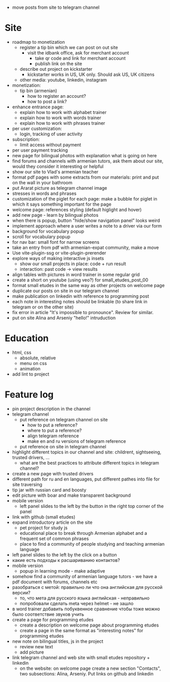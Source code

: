 
* move posts from site to telegram channel


# Site
* roadmap to monetization
  * register a tip bin which we can post on out site
    * visit the idbank office, ask for merchant account
      * take qr code and link for merchant account
      * publish link on the site
  * describe out project on kickstarter
    * kickstarter works in US, UK only. Should ask US, UK citizens
  * other media: youtube, linkedin, instagram
* monetization:
  * tip bin (armenian)
    * how to register an account?
    * how to post a link?
* enhance entrance page:
  * explain how to work with alphabet trainer
  * explain how to work with words trainer
  * explain how to work with phrases trainer
* per user customization:
  * login, tracking of user activity
* subscription:
  * limit access without payment
* per user payment tracking
* new page for bilingual photos with explanation what is going on here
* find forums and channels with armenian tutors, ask them about our site, would they consider it interesting or helpful
* show our site to Vlad's armenian teacher
* format pdf pages with some extracts from our materials: print and put on the wall in your bathroom
* put Ararat picture as telegram channel image
* stresses in words and phrases
* customization of the piglet for each page: make a bubble for piglet in which it says something important for the page
* welcome page: references styling (default higlight and hover)
* add new page - learn by bilingual photos
* when there is popup, button "hide/show navigation panel" looks weird
* implement approach where a user writes a note to a driver via our form
* background for vocabulary popup
* scroll for vocabulary popup
* for nav bar: small font for narrow screens
* take an entry from pdf with armenian-expat community, make a move
* Use vite-plugin-ssg or vite-plugin-prerender
* explore ways of making interactive js insets 
  * show our small projects in place: code + run result
  * interaction: past code -> view results
* align tables with pictures in word trainer in some regular grid
* create a short on youtube (using veo?) for small_etudes_post_00
* format small etudes in the same way as other projects on welcome page
* duplicate our posts on site in our telegram channel
* make publication on linkedin with reference to programming post
* each note in interesting notes should be linkable (to share link in telegram or on the other site)
* fix error in article "It's impossible to pronounce". Review for similar.
* put on site Alina and Arseniy "hello!" intruduction

# Education
* html, css
  * absolute, relative
  * menu on css
  * animation
* add lint to project

# Feature log
* pin project description in the channel
* telegram channel
  * put reference on telegram channel on site
    * how to put a reference?
    * where to put a reference?
    * align telegram reference
    * make en and ru versions of telegram reference
  * put reference on site in telegram channel
* highlight different topics in our channel and site: childrent, sightseeing, trusted drivers, ...
  * what are the best practices to attribute different topics in telegram channel?
* create a new page with trusted drivers
* different path for ru and en languages, put different pathes into file for site traversing
* tip jar with russian card and boosty
* edit picture with boar and make transparent background
* mobile version
  * left panel slides to the left by the button in the right top corner of the panel
* link with github (small etudes)
* expand introductory article on the site
  * pet project for study js
  * educational place to break through Armenian alphabet and a frequent set of common phrases
  * place to find a community of people studying and teaching armenian language
* left panel slides to the left by the click on a button
* какие есть подходы к расшариванию контактов?
* mobile version
  * popup in learning mode - make adaptive
* somehow find a community of armenian language tutors - we have a pdf document with forums, channels etc
* разобраться с метой: правильно ли что она английская для русской версии?
  * то, что мета для русского языка английская - неправильно
  * попробовали сделать meta через helmet - не зашло
* в word trainer добавить побуквенное сравнение чтобы тоже можно было соответствие звуков учить
* create a page for programming etudes
  * create a description on welcome page about programming etudes
  * create a page in the same format as "interesting notes" for programming etudes
* new note on bilingual titles, js in the project
  * review new text
  * add picture
* link telegram channel and web site with small etudes repository + linkedin
  * on the website: on welcome page create a new section "Contacts", two subsections: Alina, Arseniy. Put links on github and linkedin


